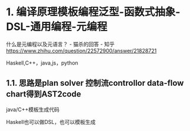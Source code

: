 # 1. 编译原理模板编程泛型-函数式抽象-DSL-通用编程-元编程






什么是元编程以及元语言？ \- 猫杀的回答 \- 知乎 https://www.zhihu.com/question/22572900/answer/21828721





Haskell,C++，java,js，python


## 1.1. 思路是plan solver 控制流controllor data-flow chart得到AST2code
java/C++模板生成代码



Haskell也可以做DSL，也可以模板生成










